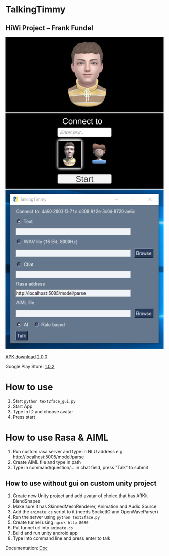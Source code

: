 # TalkingTimmy

## HiWi Project – Frank Fundel

![MainScreen](https://github.com/FrankFundel/TalkingTimmy/blob/main/Doc/MainScreen.jpg)
![MenuScreen](https://github.com/FrankFundel/TalkingTimmy/blob/main/Doc/MenuScreen.jpg)
![Python](https://github.com/FrankFundel/TalkingTimmy/blob/main/Doc/Python.png)

[APK download 2.0.0](https://drive.google.com/file/d/16-DRuZtffvYEOVU06io-kpq6Rw21lNx1/view?usp=sharing)

Google Play Store: [1.0.2](https://play.google.com/store/apps/details?id=com.Hadros.TalkingTimmy)

# How to use
1. Start `python text2face_gui.py`
2. Start App
3. Type in ID and choose avatar
4. Press start

# How to use Rasa & AIML
1. Run custom rasa server and type in NLU address e.g. http://localhost:5005/model/parse
2. Create AIML file and type in path
3. Type in command/question/... in chat field, press "Talk" to submit

## How to use without gui on custom unity project

1. Create new Unity project and add avatar of choice that has ARKit BlendShapes
2. Make sure it has SkinnedMeshRenderer, Animation and Audio Source
3. Add the `animate.cs` script to it (needs SocketIO and OpenWaveParser)
4. Run the server using `python text2face.py`
5. Create tunnel using `ngrok http 8080`
6. Put tunnel url into `animate.cs`
7. Build and run unity android app
8. Type into command line and press enter to talk

Documentation: [Doc](https://drive.google.com/file/d/1Idtei_umpMKyik-906pI7h4622yhiQZe/view?usp=sharing)
